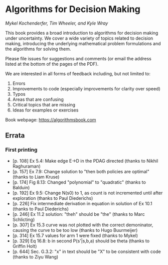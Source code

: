 # Algorithms for Decision Making
*Mykel Kochenderfer, Tim Wheeler, and Kyle Wray*

This book provides a broad introduction to algorithms for decision making under uncertainty. We cover a wide variety of topics related to decision making, introducing the underlying mathematical problem formulations and the algorithms for solving them.

Please file issues for suggestions and comments (or email the address listed at the bottom of the pages of the PDF).

We are interested in all forms of feedback including, but not limited to:
1. Errors
2. Improvements to code (especially improvements for clarity over speed)
3. Typos
4. Areas that are confusing
5. Critical topics that are missing
6. Ideas for examples or exercises

Book webpage: https://algorithmsbook.com

## Errata

### First printing

* [p. 108] Ex 5.4: Make edge E->D in the PDAG directed (thanks to Nikhil Raghuraman)
* [p. 157] Ex 7.9: Change solution to "then both policies are optimal" (thanks to Liam Kruse)
* [p. 174] Fig 8.13: Changed "polynomial" to "quadratic" (thanks to Balduin)
* [p. 192] Ex 9.5: Change N(s0) to 1, as count is not incremented until after exploration (thanks to Paul Diederichs)
* [p. 226] Fix intermediate derivation in equation in solution of Ex 10.1 (thanks to Paul Diederichs)
* [p. 246] Ex 11.2 solution: "theh" should be "the" (thanks to Marc Schlicting)
* [p. 307] Ex 15.3 curve was not plotted with the correct demoninator, causing the curve to be too low (thanks to Hugo Buurmeijer)
* [p. 314] Ex 15.7 values for arm 1 were fixed (thanks to Mykel)
* [p. 329] Eq 16.8: b in second P(s'|s,b,a) should be theta (thanks to Griffin Holt)
* [p. 644] Sec. G.3.2: "x" in text should be "X" to be consistent with code (thanks to Ziyu Wang)
